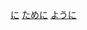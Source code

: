 [に](../../4.particle/1.basic%20particle/に.md#表明移动行为的目的)
[ために](../../4.particle/ために.md#表示目的)
[ように](../よう.md#表示目的)
